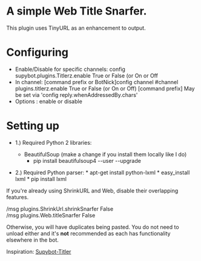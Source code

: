 # A simple Web Title Snarfer.

This plugin uses TinyURL as an enhancement to output.

Configuring
===========

* Enable/Disable for specific channels: config supybot.plugins.Titlerz.enable True or False (or On or Off
* In channel: [command prefix or BotNick]config channel #channel plugins.titlerz.enable True or False (or On or Off)
              [command prefix] May be set via 'config reply.whenAddressedBy.chars'
* Options   : enable or disable

Setting up
==========

- 1.) Required Python 2 libraries:

    - BeautifulSoup (make a change if you install them locally like I do)
      *  pip install beautifulsoup4 --user --upgrade

- 2.) Required Python parser:
      *  apt-get install python-lxml
      *  easy_install lxml
      *  pip install lxml
      
<p>If you're already using ShrinkURL and Web, disable their overlapping features.</p> <p>/msg <bot> plugins.ShrinkUrl.shrinkSnarfer False<br> /msg <bot> plugins.Web.titleSnarfer False</p> <p>Otherwise, you will have duplicates being pasted. You do not need to unload either and it's <b>not</b> recommended as each has functionality elsewhere in the bot.</p> 

Inspiration: <a target="_tab" href="https://github.com/reticulatingspline/Supybot-Titler">Supybot-Titler</a>
